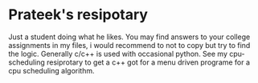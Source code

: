 # Prateek's resipotary
Just a student doing what he likes. You may find answers to your college assignments in my files, i would recommend to not to copy but try to find the logic. Generally c/c++ is used with occasional python. See my cpu-scheduling resiprotary to get a c++ got for a menu driven programe for a cpu scheduling algorithm.  
